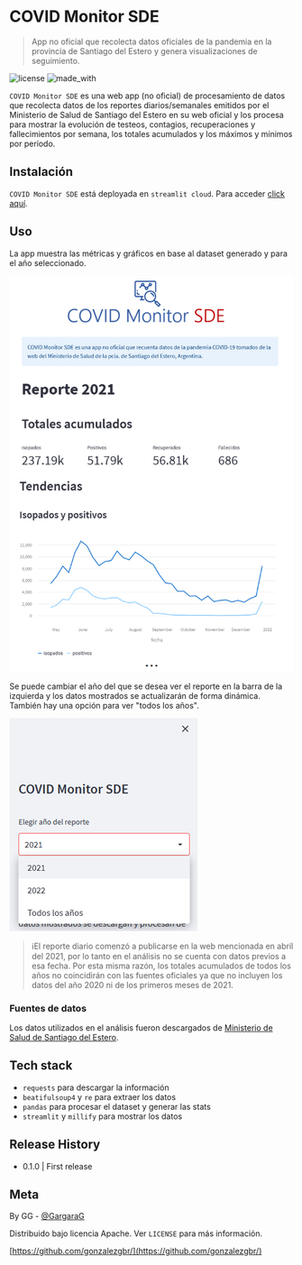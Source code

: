 # COVID Monitor SDE
> App no oficial que recolecta datos oficiales de la pandemia en la provincia de Santiago del Estero y 
> genera visualizaciones de seguimiento.

![license](https://img.shields.io/badge/license-Apache-orange)
![made_with](https://img.shields.io/badge/Made%20with-Python-blue)


`COVID Monitor SDE` es una web app (no oficial) de procesamiento de datos que recolecta datos de los reportes 
diarios/semanales emitidos por el Ministerio de Salud de Santiago del Estero en su web oficial 
y los procesa para mostrar la evolución de testeos, contagios, recuperaciones y fallecimientos 
por semana, los totales acumulados y los máximos y mínimos por período.


## Instalación

`COVID Monitor SDE` está deployada en `streamlit cloud`. Para acceder [click aquí]().

## Uso

La app muestra las métricas y gráficos en base al dataset generado y para el año seleccionado. 

![Covid Monitor GUI](docs/covid_monitor_main.png)

Se puede cambiar el año del que se desea ver el reporte en la barra de la izquierda y los datos mostrados 
se actualizarán de forma dinámica. También hay una opción para ver "todos los años".

![Covid Monitor año](docs/covid_monitor_elegir_anio.png)

> ℹ️El reporte diario comenzó a publicarse en la web mencionada en abril del 2021, por lo tanto
en el análisis no se cuenta con datos previos a esa fecha. Por esta misma razón, los totales acumulados de todos
los años no coincidirán con las fuentes oficiales ya que no incluyen los datos del año 2020 ni de los primeros 
meses de 2021.


### Fuentes de datos

Los datos utilizados en el análisis fueron descargados de [Ministerio de Salud de Santiago del Estero](https://msaludsgo.gov.ar/web/seccion/covid-19/reporte-diario/).

## Tech stack

* `requests` para descargar la información
* `beatifulsoup4` y `re` para extraer los datos 
* `pandas` para procesar el dataset y generar las stats
* `streamlit` y `millify` para mostrar los datos

## Release History

* 0.1.0 | First release


## Meta

By GG - [@GargaraG](https://twitter.com/GargaraG) 

Distribuido bajo licencia Apache. Ver ``LICENSE`` para más información.

[https://github.com/gonzalezgbr/](https://github.com/gonzalezgbr/)

